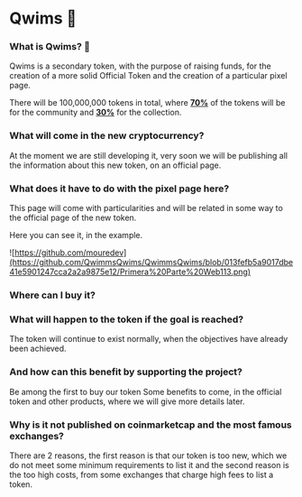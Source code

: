 # Qwims 🦾

### What is Qwims? 🕋

Qwims is a secondary token, with the purpose of raising funds, for the creation of a more solid Official Token and the creation of a particular pixel page.

There will be 100,000,000 tokens in total, where [**70%**]() of the tokens will be for the community and [**30%**]() for the collection.

### What will come in the new cryptocurrency?

At the moment we are still developing it, very soon we will be publishing all the information about this new token, on an official page.

### What does it have to do with the pixel page here?

This page will come with particularities and will be related in some way to the official page of the new token.

Here you can see it, in the example.

![https://github.com/mouredev](https://github.com/QwimmsQwims/QwimmsQwims/blob/013fefb5a9017dbe41e5901247cca2a2a9875e12/Primera%20Parte%20Web113.png)


### Where can I buy it?



### What will happen to the token if the goal is reached?

The token will continue to exist normally, when the objectives have already been achieved.


### And how can this benefit by supporting the project?

Be among the first to buy our token
Some benefits to come, in the official token and other products, where we will give more details later.

### Why is it not published on coinmarketcap and the most famous exchanges?
There are 2 reasons, the first reason is that our token is too new, which we do not meet some minimum requirements to list it and the second reason is the too high costs, from some exchanges that charge high fees to list a token.


